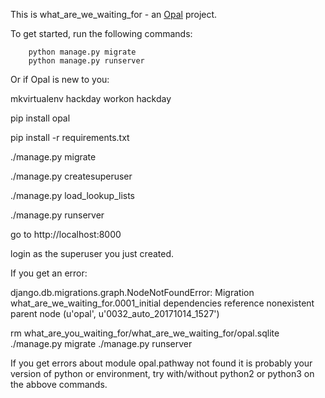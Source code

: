 This is what_are_we_waiting_for - an [Opal](https://github.com/openhealthcare/opal) project.

To get started, run the following commands:

```
    python manage.py migrate
    python manage.py runserver
```


Or if Opal is new to you:

mkvirtualenv hackday
workon hackday

pip install opal

pip install -r requirements.txt

./manage.py migrate

./manage.py createsuperuser

 ./manage.py load_lookup_lists
 
./manage.py runserver


go to http://localhost:8000

login as the superuser you just created.


If you get an error:

django.db.migrations.graph.NodeNotFoundError: Migration what_are_we_waiting_for.0001_initial dependencies reference nonexistent parent node (u'opal', u'0032_auto_20171014_1527')

rm  what_are_you_waiting_for/what_are_we_waiting_for/opal.sqlite
./manage.py migrate
./manage.py runserver

If you get errors about module opal.pathway not found it is probably your version of python or environment, try with/without python2 or python3 on the abbove commands.

